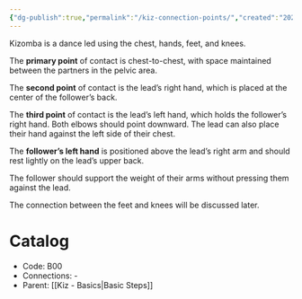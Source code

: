 ```yaml
---
{"dg-publish":true,"permalink":"/kiz-connection-points/","created":"2024-09-16T15:54:59.385-04:00","updated":"2024-09-25T17:06:02.449-04:00"}
---
```



Kizomba is a dance led using the chest, hands, feet, and knees. 

The **primary point** of contact is chest-to-chest, with space maintained between the partners in the pelvic area.

The **second point** of contact is the lead’s right hand, which is placed at the center of the follower’s back.

The **third point** of contact is the lead’s left hand, which holds the follower’s right hand. Both elbows should point downward. The lead can also place their hand against the left side of their chest.

The **follower’s left hand** is positioned above the lead’s right arm and should rest lightly on the lead’s upper back.

The follower should support the weight of their arms without pressing them against the lead.

The connection between the feet and knees will be discussed later.

# Catalog

- Code: B00
- Connections: -
- Parent: [[Kiz - Basics\|Basic Steps]]